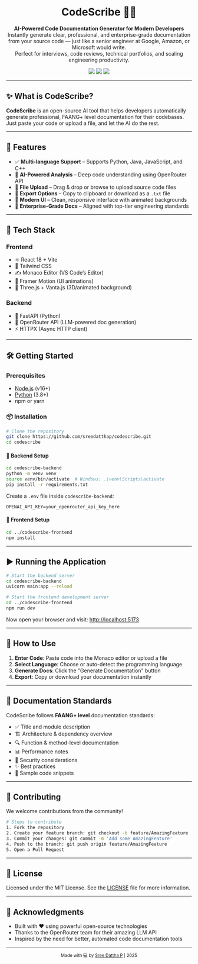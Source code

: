 <h1 align="center">CodeScribe 📝✨</h1>

<p align="center">
  <b>AI-Powered Code Documentation Generator for Modern Developers</b><br/>
  Instantly generate clear, professional, and enterprise-grade documentation from your source code — just like a senior engineer at Google, Amazon, or Microsoft would write.<br/>
  Perfect for interviews, code reviews, technical portfolios, and scaling engineering productivity.
</p>

<p align="center">
  <img src="https://img.shields.io/badge/Build-Powered%20by%20OpenRouter-blue?style=flat-square" />
  <img src="https://img.shields.io/badge/Stack-FastAPI%20%7C%20React%20%7C%20Tailwind-brightgreen?style=flat-square" />
  <img src="https://img.shields.io/badge/License-MIT-yellow?style=flat-square" />
</p>

---

## ✨ What is CodeScribe?

**CodeScribe** is an open-source AI tool that helps developers automatically generate professional, FAANG+ level documentation for their codebases. Just paste your code or upload a file, and let the AI do the rest.

---

## 🚀 Features

- ✅ **Multi-language Support** – Supports Python, Java, JavaScript, and C++
- 🤖 **AI-Powered Analysis** – Deep code understanding using OpenRouter API
- 📁 **File Upload** – Drag & drop or browse to upload source code files
- 📄 **Export Options** – Copy to clipboard or download as a `.txt` file
- 🎨 **Modern UI** – Clean, responsive interface with animated backgrounds
- 📘 **Enterprise-Grade Docs** – Aligned with top-tier engineering standards

---

## 🧠 Tech Stack

### Frontend
- ⚛️ React 18 + Vite
- 🎨 Tailwind CSS
- ✍️ Monaco Editor (VS Code’s Editor)
- 🎥 Framer Motion (UI animations)
- 🌌 Three.js + Vanta.js (3D/animated background)

### Backend
- 🐍 FastAPI (Python)
- 🔌 OpenRouter API (LLM-powered doc generation)
- ⚡ HTTPX (Async HTTP client)

---

## 🛠️ Getting Started

### Prerequisites
- [Node.js](https://nodejs.org/) (v16+)
- [Python](https://www.python.org/) (3.8+)
- npm or yarn

### 📦 Installation

```bash
# Clone the repository
git clone https://github.com/sreedatthap/codescribe.git
cd codescribe
```

#### 🔧 Backend Setup

```bash
cd codescribe-backend
python -m venv venv
source venv/bin/activate  # Windows: .\venv\Scripts\activate
pip install -r requirements.txt
```

Create a `.env` file inside `codescribe-backend`:

```env
OPENAI_API_KEY=your_openrouter_api_key_here
```

#### 🎨 Frontend Setup

```bash
cd ../codescribe-frontend
npm install
```

---

## ▶️ Running the Application

```bash
# Start the backend server
cd codescribe-backend
uvicorn main:app --reload
```

```bash
# Start the frontend development server
cd ../codescribe-frontend
npm run dev
```

Now open your browser and visit: [http://localhost:5173](http://localhost:5173)

---

## 📖 How to Use

1. **Enter Code**: Paste code into the Monaco editor or upload a file
2. **Select Language**: Choose or auto-detect the programming language
3. **Generate Docs**: Click the "Generate Documentation" button
4. **Export**: Copy or download your documentation instantly

---

## 🧾 Documentation Standards

CodeScribe follows **FAANG+ level** documentation standards:

- ✅ Title and module description
- 🏗️ Architecture & dependency overview
- 🔍 Function & method-level documentation
- 📊 Performance notes
- 🔐 Security considerations
- ✨ Best practices
- 🧪 Sample code snippets

---

## 🤝 Contributing

We welcome contributions from the community!

```bash
# Steps to contribute
1. Fork the repository
2. Create your feature branch: git checkout -b feature/AmazingFeature
3. Commit your changes: git commit -m 'Add some AmazingFeature'
4. Push to the branch: git push origin feature/AmazingFeature
5. Open a Pull Request
```

---

## 📄 License

Licensed under the MIT License. See the [LICENSE](LICENSE) file for more information.

---

## 🙏 Acknowledgments

- Built with ❤️ using powerful open-source technologies
- Thanks to the OpenRouter team for their amazing LLM API
- Inspired by the need for better, automated code documentation tools

---

<div align="center">
  <sub>Made with 💻 by <a href="https://github.com/sreedatthap">Sree Dattha P</a> | 2025</sub>
</div>
